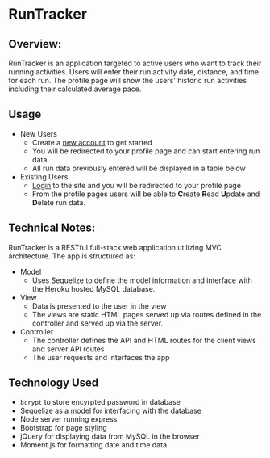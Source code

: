 # RunTracker

## Overview:
RunTracker is an application targeted to active users who want to track their running activities. Users will enter their run activity date, distance, and time for each run. The profile page will show the users' historic run activities including their calculated average pace.

## Usage
- New Users
    - Create a [new account](https://runtracker-app.herokuapp.com/signup) to get started
    - You will be redirected to your profile page and can start entering run data
    - All run data previously entered will be displayed in a table below
- Existing Users
    - [Login](https://runtracker-app.herokuapp.com/) to the site and you will be redirected to your profile page
    - From the profile pages users will be able to **C**reate **R**ead **U**pdate and **D**elete run data.

## Technical Notes:
RunTracker is a RESTful full-stack web application utilizing MVC architecture. The app is structured as:
- Model
    - Uses Sequelize to define the model information and interface with the Heroku hosted MySQL database.
- View
    - Data is presented to the user in the view
    - The views are static HTML pages served up via routes defined in the controller and served up via the server.
- Controller
    - The controller defines the API and HTML routes for the client views and server API routes
    - The user requests and interfaces the app 

## Technology Used
- `bcrypt` to store encyrpted password in database
- Sequelize as a model for interfacing with the database
- Node server running express
- Bootstrap for page styling
- jQuery for displaying data from MySQL in the browser
- Moment.js for formatting date and time data